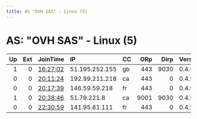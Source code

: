 ```yaml
---
title: AS "OVH SAS" - Linux (5)
---
```


# AS: "OVH SAS" - Linux (5)

|   Up |   Ext | JoinTime                                                                                              | IP             | CC   |   ORp |   Dirp | Version   | Contact    | Nickname   |   eFamMembers |
|-----:|------:|:------------------------------------------------------------------------------------------------------|:---------------|:-----|------:|-------:|:----------|:-----------|:-----------|--------------:|
|    1 |     0 | [16:27:02](https://nusenu.github.io/OrNetStats/w/relay/8E53DBF1B0F7FE6CB229ABFD8AA00E0A04562286.html) | 51.195.252.155 | gb   |   443 |   9030 | 0.4.5.10  | None       | Snowflake  |             1 |
|    0 |     0 | [20:11:24](https://nusenu.github.io/OrNetStats/w/relay/8988AC30D9BBA06A173D9C283EFFCF290AE2E8CB.html) | 192.99.211.218 | ca   |   443 |      0 | 0.4.5.10  | None       | Unnamed    |             1 |
|    0 |     0 | [20:17:39](https://nusenu.github.io/OrNetStats/w/relay/367B791908FA28F5D30D4BADFCBA8B4BCDD416A5.html) | 146.59.59.218  | fr   |   443 |      0 | 0.4.5.10  | None       | Unnamed    |             1 |
|    1 |     0 | [20:38:46](https://nusenu.github.io/OrNetStats/w/relay/1E326EFE355AB98912272AF724D59176B5C23792.html) | 51.79.221.8    | ca   |  9001 |   9030 | 0.4.5.10  | tor@s2e.de | slotor03   |             3 |
|    0 |     0 | [22:30:59](https://nusenu.github.io/OrNetStats/w/relay/1BB8217F0C09E3B8289069A317A7FA775FE13519.html) | 141.95.81.111  | fr   |   443 |      0 | 0.4.5.10  | None       | Unnamed    |             1 |
